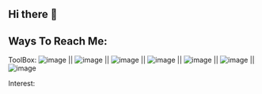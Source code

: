 ## Hi there 👋

Ways To Reach Me:
-----------------------------------------------------------------------------------------------------------------------
ToolBox:
![image](https://github.com/user-attachments/assets/e9681008-488c-4f51-b0a2-5533c06b6c46) || ![image](https://github.com/user-attachments/assets/28bdd0d3-1e40-4040-bed8-7800d3c30688) || ![image](https://github.com/user-attachments/assets/8c87e4c1-40a7-47a9-ac08-41e9dc107f89) || ![image](https://github.com/user-attachments/assets/c6866caf-23b6-4211-b365-167c5a20b20f) || ![image](https://github.com/user-attachments/assets/5f1c44ee-345e-4239-ba18-290bd20c4b4e) || ![image](https://github.com/user-attachments/assets/1785d836-08e5-4839-9ab4-9bbeddd202cb) || ![image](https://github.com/user-attachments/assets/98b3fd01-d012-4068-a345-810dc034db29)








Interest:

<!--
**OMEAkin/OMEAkin** is a ✨ _special_ ✨ repository because its `README.md` (this file) appears on your GitHub profile.

Here are some ideas to get you started:

- 🔭 I’m currently working on ...
- 🌱 I’m currently learning ...
- 👯 I’m looking to collaborate on ...
- 🤔 I’m looking for help with ...
- 💬 Ask me about ...
- 📫 How to reach me: ...
- 😄 Pronouns: ...
- ⚡ Fun fact: ...
-->
